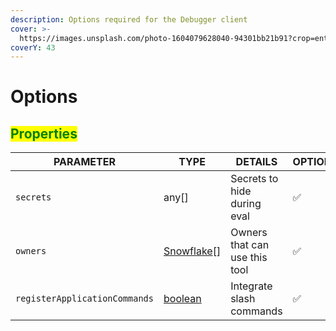```yaml
---
description: Options required for the Debugger client
cover: >-
  https://images.unsplash.com/photo-1604079628040-94301bb21b91?crop=entropy&cs=srgb&fm=jpg&ixid=M3wxOTcwMjR8MHwxfHNlYXJjaHw5fHxjb2xvcnxlbnwwfHx8fDE2ODc2OTA3NTJ8MA&ixlib=rb-4.0.3&q=85
coverY: 43
---
```


# Options

## <mark style="color:green;">Properties</mark>

| PARAMETER                     | TYPE                                                                                                 | DETAILS                       | OPTIONAL | DEFAULT              |
| ----------------------------- | ---------------------------------------------------------------------------------------------------- | ----------------------------- | -------- | -------------------- |
| `secrets`                     | any\[]                                                                                               | Secrets to hide during eval   | ✅        | `[client.token]`     |
| `owners`                      | [Snowflake](https://old.discordjs.dev/#/docs/discord.js/main/typedef/Snowflake)\[]                   | Owners that can use this tool | ✅        | Application owner(s) |
| `registerApplicationCommands` | [boolean](https://developer.mozilla.org/en-US/docs/Web/JavaScript/Reference/Global\_Objects/Boolean) | Integrate slash commands      | ✅        | `false`              |
